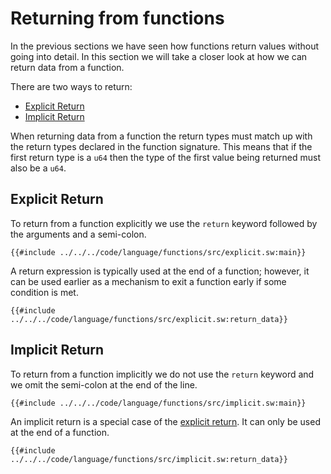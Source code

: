 # Returning from functions

In the previous sections we have seen how functions return values without going into detail. In this section we will take a closer look at how we can return data from a function.

There are two ways to return:

<!-- no toc -->
- [Explicit Return](#explicit-return)
- [Implicit Return](#implicit-return)

When returning data from a function the return types must match up with the return types declared in the function signature. This means that if the first return type is a `u64` then the type of the first value being returned must also be a `u64`.

## Explicit Return

To return from a function explicitly we use the `return` keyword followed by the arguments and a semi-colon.

```sway
{{#include ../../../code/language/functions/src/explicit.sw:main}}
```

A return expression is typically used at the end of a function; however, it can be used earlier as a mechanism to exit a function early if some condition is met. 

```sway
{{#include ../../../code/language/functions/src/explicit.sw:return_data}}
```

## Implicit Return

To return from a function implicitly we do not use the `return` keyword and we omit the semi-colon at the end of the line.

```sway
{{#include ../../../code/language/functions/src/implicit.sw:main}}
```

An implicit return is a special case of the [explicit return](#explicit-return). It can only be used at the end of a function.

```sway
{{#include ../../../code/language/functions/src/implicit.sw:return_data}}
```
